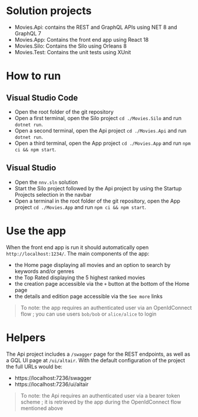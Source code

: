 # Solution projects
- Movies.Api: contains the REST and GraphQL APIs using NET 8 and GraphQL 7
- Movies.App: Contains the front end app using React 18
- Movies.Silo: Contains the Silo using Orleans 8
- Movies.Test: Contains the unit tests using XUnit

# How to run
## Visual Studio Code
- Open the root folder of the git repository
- Open a first terminal, open the Silo project `cd ./Movies.Silo` and run `dotnet run`.
- Open a second terminal, open the Api project `cd ./Movies.Api` and run `dotnet run`.
- Open a third terminal, open the App project `cd ./Movies.App` and run `npm ci && npm start`.
## Visual Studio
- Open the `nnv.sln` solution
- Start the Silo project followed by the Api project by using the Startup Projects selection in the navbar
- Open a terminal in the root folder of the git repository, open the App project `cd ./Movies.App` and run `npm ci && npm start`.

# Use the app
When the front end app is run it should automatically open `http://localhost:1234/`.
The main components of the app:
- the Home page displaying all movies and an option to search by keywords and/or genres
- the Top Rated displaying the 5 highest ranked movies
- the creation page accessible via the `+` button at the bottom of the Home page
- the details and edition page accessible via the `See more` links

> To note: the app requires an authenticated user via an OpenIdConnect flow ; you can use users `bob/bob` or `alice/alice` to login

# Helpers
The Api project includes a `/swagger` page for the REST endpoints, as well as a GQL UI page at `/ui/altair`. With the default configuration of the project the full URLs would be:
- https://localhost:7236/swagger
- https://localhost:7236/ui/altair

> To note: the Api requires an authenticated user via a bearer token scheme ; it is retrieved by the app during the OpenIdConnect flow mentioned above
